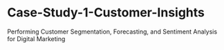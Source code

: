 # Case-Study-1-Customer-Insights
Performing Customer Segmentation, Forecasting, and Sentiment Analysis for Digital Marketing
